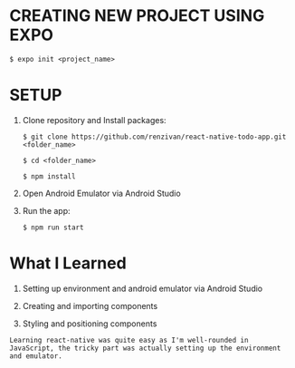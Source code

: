 # CREATING NEW PROJECT USING EXPO

```
$ expo init <project_name>
```

# SETUP

1. Clone repository and Install packages:
    
    ```
    $ git clone https://github.com/renzivan/react-native-todo-app.git <folder_name>
    ```

    ```
    $ cd <folder_name>
    ```

    ```
    $ npm install
    ```

2. Open Android Emulator via Android Studio

3. Run the app:

    ```
    $ npm run start
    ```

# What I Learned

1. Setting up environment and android emulator via Android Studio

2. Creating and importing components

3. Styling and positioning components

`Learning react-native was quite easy as I'm well-rounded in JavaScript, the tricky part was actually setting up the environment and emulator.`
